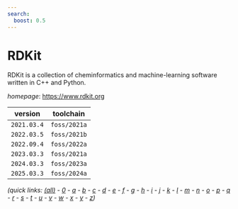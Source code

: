 ```yaml
---
search:
  boost: 0.5
---
```

# RDKit

RDKit is a collection of cheminformatics and machine-learning software written in C++ and Python.

*homepage*: <https://www.rdkit.org>

version | toolchain
--------|----------
``2021.03.4`` | ``foss/2021a``
``2022.03.5`` | ``foss/2021b``
``2022.09.4`` | ``foss/2022a``
``2023.03.3`` | ``foss/2021a``
``2024.03.3`` | ``foss/2023a``
``2025.03.3`` | ``foss/2024a``


*(quick links: [(all)](../index.md) - [0](../0/index.md) - [a](../a/index.md) - [b](../b/index.md) - [c](../c/index.md) - [d](../d/index.md) - [e](../e/index.md) - [f](../f/index.md) - [g](../g/index.md) - [h](../h/index.md) - [i](../i/index.md) - [j](../j/index.md) - [k](../k/index.md) - [l](../l/index.md) - [m](../m/index.md) - [n](../n/index.md) - [o](../o/index.md) - [p](../p/index.md) - [q](../q/index.md) - [r](../r/index.md) - [s](../s/index.md) - [t](../t/index.md) - [u](../u/index.md) - [v](../v/index.md) - [w](../w/index.md) - [x](../x/index.md) - [y](../y/index.md) - [z](../z/index.md))*

